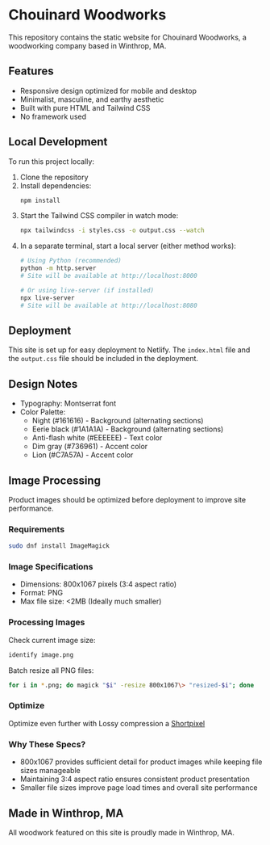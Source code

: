 # Chouinard Woodworks
This repository contains the static website for Chouinard Woodworks, a woodworking company based in Winthrop, MA.
## Features
- Responsive design optimized for mobile and desktop
- Minimalist, masculine, and earthy aesthetic
- Built with pure HTML and Tailwind CSS
- No framework used
## Local Development
To run this project locally:
1. Clone the repository
2. Install dependencies:
   ```bash
   npm install
   ```
3. Start the Tailwind CSS compiler in watch mode:
   ```bash
   npx tailwindcss -i styles.css -o output.css --watch
   ```
4. In a separate terminal, start a local server (either method works):
   ```bash
   # Using Python (recommended)
   python -m http.server
   # Site will be available at http://localhost:8000

   # Or using live-server (if installed)
   npx live-server
   # Site will be available at http://localhost:8080
   ```
## Deployment
This site is set up for easy deployment to Netlify. The `index.html` file and the `output.css` file should be included in the deployment.
## Design Notes
- Typography: Montserrat font
- Color Palette:
  - Night (#161616) - Background (alternating sections)
  - Eerie black (#1A1A1A) - Background (alternating sections)
  - Anti-flash white (#EEEEEE) - Text color
  - Dim gray (#736961) - Accent color
  - Lion (#C7A57A) - Accent color

## Image Processing
Product images should be optimized before deployment to improve site performance.

### Requirements
```bash
sudo dnf install ImageMagick
```

### Image Specifications
- Dimensions: 800x1067 pixels (3:4 aspect ratio)
- Format: PNG
- Max file size: <2MB (Ideally much smaller)

### Processing Images
Check current image size:
```bash
identify image.png
```

Batch resize all PNG files:
```bash
for i in *.png; do magick "$i" -resize 800x1067\> "resized-$i"; done
```

### Optimize
Optimize even further with Lossy compression a [Shortpixel](https://shortpixel.com/)

### Why These Specs?
- 800x1067 provides sufficient detail for product images while keeping file sizes manageable
- Maintaining 3:4 aspect ratio ensures consistent product presentation
- Smaller file sizes improve page load times and overall site performance

## Made in Winthrop, MA
All woodwork featured on this site is proudly made in Winthrop, MA.
